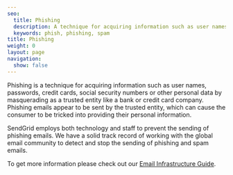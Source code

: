 ```yaml
---
seo:
  title: Phishing
  description: A technique for acquiring information such as user names, passwords, credit cards, social security numbers and other personal data by masquerading as a trusted business.
  keywords: phish, phishing, spam
title: Phishing
weight: 0
layout: page
navigation:
  show: false
---
```


Phishing is a technique for acquiring information such as user names, passwords, credit cards, social security numbers or other personal data by masquerading as a trusted entity like a bank or credit card company. Phishing emails appear to be sent by the trusted entity, which can cause the consumer to be tricked into providing their personal information.

SendGrid employs both technology and staff to prevent the sending of phishing emails. We have a solid track record of working with the global email community to detect and stop the sending of phishing and spam emails.

To get more information please check out our [Email Infrastructure Guide](https://sendgrid.com/resource/the-email-infrastructure-guide-build-it-or-buy-it/).
